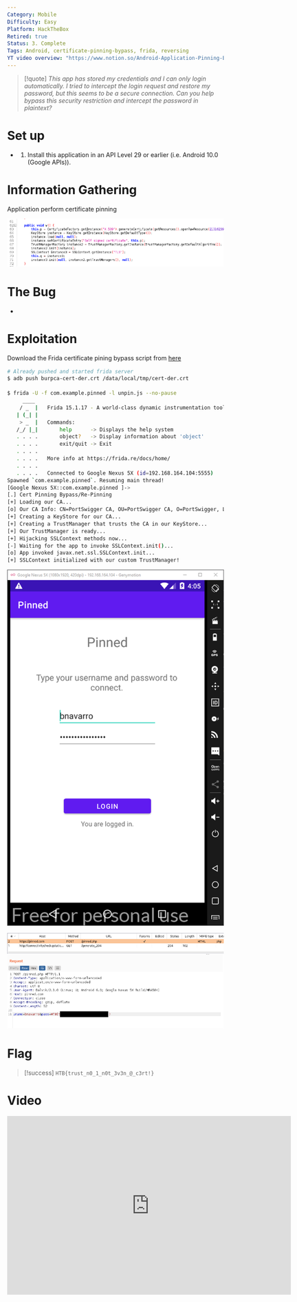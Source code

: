 ```yaml
---
Category: Mobile
Difficulty: Easy
Platform: HackTheBox
Retired: true
Status: 3. Complete
Tags: Android, certificate-pinning-bypass, frida, reversing
YT video overview: "https://www.notion.so/Android-Application-Pinning-Bypass-HackTheBox-Pinned-1224aa23f64f4953bfb00d5afbdd282e"
---
```

>[!quote]
> *This app has stored my credentials and I can only login automatically. I tried to intercept the login request and restore my password, but this seems to be a secure connection. Can you help bypass this security restriction and intercept the password in plaintext?*


# Set up

- 1. Install this application in an API Level 29 or earlier (i.e. Android 10.0 (Google APIs)).

# Information Gathering

Application perform certificate pinning

![Untitled](../../zzz_res/attachments/Pinned%205461569accbf4ba19c27981f1f7ea046.png)

# The Bug

-

# Exploitation

Download the Frida certificate pining bypass script from [here](https://codeshare.frida.re/@pcipolloni/universal-android-ssl-pinning-bypass-with-frida/)

```bash
# Already pushed and started frida server
$ adb push burpca-cert-der.crt /data/local/tmp/cert-der.crt

$ frida -U -f com.example.pinned -l unpin.js --no-pause
     ____
    / _  |   Frida 15.1.17 - A world-class dynamic instrumentation toolkit
   | (_| |
    > _  |   Commands:
   /_/ |_|       help      -> Displays the help system
   . . . .       object?   -> Display information about 'object'
   . . . .       exit/quit -> Exit
   . . . .
   . . . .   More info at https://frida.re/docs/home/
   . . . .
   . . . .   Connected to Google Nexus 5X (id=192.168.164.104:5555)
Spawned `com.example.pinned`. Resuming main thread!
[Google Nexus 5X::com.example.pinned ]->
[.] Cert Pinning Bypass/Re-Pinning
[+] Loading our CA...
[o] Our CA Info: CN=PortSwigger CA, OU=PortSwigger CA, O=PortSwigger, L=PortSwigger, ST=PortSwigger, C=PortSwigger
[+] Creating a KeyStore for our CA...
[+] Creating a TrustManager that trusts the CA in our KeyStore...
[+] Our TrustManager is ready...
[+] Hijacking SSLContext methods now...
[-] Waiting for the app to invoke SSLContext.init()...
[o] App invoked javax.net.ssl.SSLContext.init...
[+] SSLContext initialized with our custom TrustManager!
```

![Untitled](../../zzz_res/attachments/Pinned%205461569accbf4ba19c27981f1f7ea046%201.png)

![Untitled](../../zzz_res/attachments/Pinned%205461569accbf4ba19c27981f1f7ea046%202.png)

# Flag

>[!success]
>`HTB{trust_n0_1_n0t_3v3n_@_c3rt!}`

# Video

<iframe width="660" height="415" src="https://www.youtube.com/embed/CJR_BSIStmE" title="YouTube video player" frameborder="0" allow="accelerometer; autoplay; clipboard-write; encrypted-media; gyroscope; picture-in-picture" allowfullscreen></iframe>

